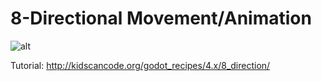 # 8-Directional Movement/Animation

![alt](http://kidscancode.org/godot_recipes/4.x/img/8_direction_05.gif)

Tutorial:
http://kidscancode.org/godot_recipes/4.x/8_direction/
